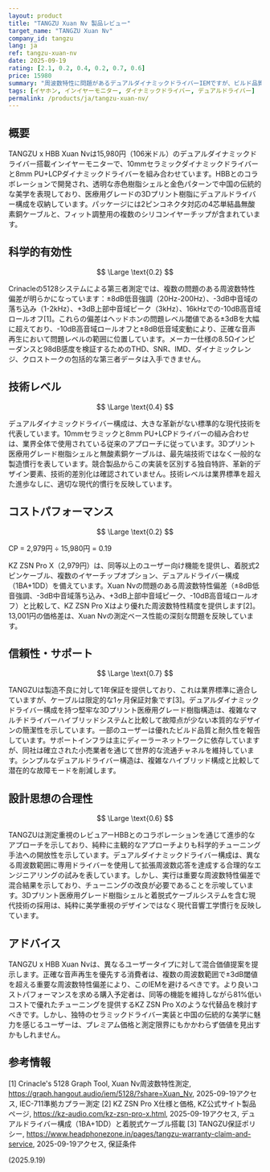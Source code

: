 ```yaml
---
layout: product
title: "TANGZU Xuan Nv 製品レビュー"
target_name: "TANGZU Xuan Nv"
company_id: tangzu
lang: ja
ref: tangzu-xuan-nv
date: 2025-09-19
rating: [2.1, 0.2, 0.4, 0.2, 0.7, 0.6]
price: 15980
summary: "周波数特性に問題があるデュアルダイナミックドライバーIEMですが、ビルド品質とサポートは適切レベルです"
tags: [イヤホン, インイヤーモニター, ダイナミックドライバー, デュアルドライバー]
permalink: /products/ja/tangzu-xuan-nv/
---
```

## 概要

TANGZU x HBB Xuan Nvは15,980円（106米ドル）のデュアルダイナミックドライバー搭載インイヤーモニターで、10mmセラミックダイナミックドライバーと8mm PU+LCPダイナミックドライバーを組み合わせています。HBBとのコラボレーションで開発され、透明な赤色樹脂シェルと金色パターンで中国の伝統的な美学を表現しており、医療用グレードの3Dプリント樹脂にデュアルドライバー構成を収納しています。パッケージには2ピンコネクタ対応の4芯単結晶無酸素銅ケーブルと、フィット調整用の複数のシリコンイヤーチップが含まれています。

## 科学的有効性

$$ \Large \text{0.2} $$

Crinacleの5128システムによる第三者測定では、複数の問題のある周波数特性偏差が明らかになっています：±8dB低音強調（20Hz-200Hz）、-3dB中音域の落ち込み（1-2kHz）、+3dB上部中音域ピーク（3kHz）、16kHzでの-10dB高音域ロールオフ[1]。これらの偏差はヘッドホンの問題レベル閾値である±3dBを大幅に超えており、-10dB高音域ロールオフと±8dB低音域変動により、正確な音声再生において問題レベルの範囲に位置しています。メーカー仕様の8.5Ωインピーダンスと98dB感度を検証するためのTHD、SNR、IMD、ダイナミックレンジ、クロストークの包括的な第三者データは入手できません。

## 技術レベル

$$ \Large \text{0.4} $$

デュアルダイナミックドライバー構成は、大きな革新がない標準的な現代技術を代表しています。10mmセラミックと8mm PU+LCPドライバーの組み合わせは、業界全体で使用されている従来のアプローチに従っています。3Dプリント医療用グレード樹脂シェルと無酸素銅ケーブルは、最先端技術ではなく一般的な製造慣行を表しています。競合製品からこの実装を区別する独自特許、革新的デザイン要素、技術的差別化は確認されていません。技術レベルは業界標準を超えた進歩なしに、適切な現代的慣行を反映しています。

## コストパフォーマンス

$$ \Large \text{0.2} $$

CP = 2,979円 ÷ 15,980円 = 0.19

KZ ZSN Pro X（2,979円）は、同等以上のユーザー向け機能を提供し、着脱式2ピンケーブル、複数のイヤーチップオプション、デュアルドライバー構成（1BA+1DD）を備えています。Xuan Nvの問題のある周波数特性偏差（±8dB低音強調、-3dB中音域落ち込み、+3dB上部中音域ピーク、-10dB高音域ロールオフ）と比較して、KZ ZSN Pro Xはより優れた周波数特性精度を提供します[2]。13,001円の価格差は、Xuan Nvの測定ベース性能の深刻な問題を反映しています。

## 信頼性・サポート

$$ \Large \text{0.7} $$

TANGZUは製造不良に対して1年保証を提供しており、これは業界標準に適合していますが、ケーブルは限定的な1ヶ月保証対象です[3]。デュアルダイナミックドライバー構成を持つ堅牢な3Dプリント医療用グレード樹脂構造は、複雑なマルチドライバーハイブリッドシステムと比較して故障点が少ない本質的なデザインの簡潔性を示しています。一部のユーザーは優れたビルド品質と耐久性を報告しています。サポートインフラは主にディーラーネットワークに依存していますが、同社は確立された小売業者を通じて世界的な流通チャネルを維持しています。シンプルなデュアルドライバー構造は、複雑なハイブリッド構成と比較して潜在的な故障モードを削減します。

## 設計思想の合理性

$$ \Large \text{0.6} $$

TANGZUは測定重視のレビュアーHBBとのコラボレーションを通じて進歩的なアプローチを示しており、純粋に主観的なアプローチよりも科学的チューニング手法への開放性を示しています。デュアルダイナミックドライバー構成は、異なる周波数範囲に専用ドライバーを使用して拡張周波数応答を達成する合理的なエンジニアリングの試みを表しています。しかし、実行は重要な周波数特性偏差で混合結果を示しており、チューニングの改良が必要であることを示唆しています。3Dプリント医療用グレード樹脂シェルと着脱式ケーブルシステムを含む現代技術の採用は、純粋に美学重視のデザインではなく現代音響工学慣行を反映しています。

## アドバイス

TANGZU x HBB Xuan Nvは、異なるユーザータイプに対して混合価値提案を提示します。正確な音声再生を優先する消費者は、複数の周波数範囲で±3dB閾値を超える重要な周波数特性偏差により、このIEMを避けるべきです。より良いコストパフォーマンスを求める購入予定者は、同等の機能を維持しながら81%低いコストで優れたチューニングを提供するKZ ZSN Pro Xのような代替品を検討すべきです。しかし、独特のセラミックドライバー実装と中国の伝統的な美学に魅力を感じるユーザーは、プレミアム価格と測定限界にもかかわらず価値を見出すかもしれません。

## 参考情報

[1] Crinacle's 5128 Graph Tool, Xuan Nv周波数特性測定, https://graph.hangout.audio/iem/5128/?share=Xuan_Nv, 2025-09-19アクセス, IEC-711準拠カプラー測定
[2] KZ ZSN Pro X仕様と価格, KZ公式サイト製品ページ, https://kz-audio.com/kz-zsn-pro-x.html, 2025-09-19アクセス, デュアルドライバー構成（1BA+1DD）と着脱式ケーブル搭載
[3] TANGZU保証ポリシー, https://www.headphonezone.in/pages/tangzu-warranty-claim-and-service, 2025-09-19アクセス, 保証条件

(2025.9.19)